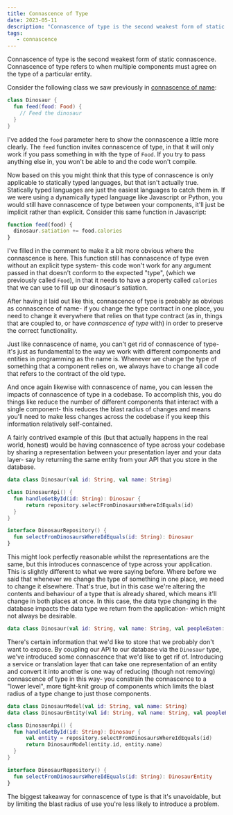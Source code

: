 ```yaml
---
title: Connascence of Type
date: 2023-05-11
description: "Connascence of type is the second weakest form of static connascence. Connascence of type refers to when multiple components must agree on the type of a particular entity."
tags:
   - connascence
---
```


Connascence of type is the second weakest form of static connascence. Connascence of type refers to when multiple components must agree on the type of a particular entity.

Consider the following class we saw previously in [connascence of name](/posts/connascence-of-name):

```kotlin
class Dinosaur {
  fun feed(food: Food) {
    // Feed the dinosaur
  }
}
```

I've added the `food` parameter here to show the connascence a little more clearly. The `feed` function invites connascence of type, in that it will only work if you pass something in with the type of `Food`. If you try to pass anything else in, you won't be able to and the code won't compile. 

Now based on this you might think that this type of connascence is only applicable to statically typed languages, but that isn't actually true. Statically typed languages are just the easiest languages to catch them in. If we were using a dynamically typed language like Javascript or Python, you would still have connascence of type between your components, it'll just be implicit rather than explicit. Consider this same function in Javascript:

```javascript
function feed(food) {
  dinosaur.satiation += food.calories
}
```

I've filled in the comment to make it a bit more obvious where the connascence is here. This function still has connascence of type even without an explicit type system- this code won't work for any argument passed in that doesn't conform to the expected "type", (which we previously called `Food`), in that it needs to have a property called `calories` that we can use to fill up our dinosaur's satiation. 

After having it laid out like this, connascence of type is probably as obvious as connascence of name- if you change the type contract in one place, you need to change it everywhere that relies on that type contract (as in, things that are coupled to, or have _connascence of type_ with) in order to preserve the correct functionality. 

Just like connascence of name, you can't get rid of connascence of type- it's just as fundamental to the way we work with different components and entities in programming as the name is. Whenever we change the type of something that a component relies on, we always have to change all code that refers to the contract of the old type.

And once again likewise with connascence of name, you can lessen the impacts of connascence of type in a codebase. To accomplish this, you do things like reduce the number of different components that interact with a single component- this reduces the blast radius of changes and means you'll need to make less changes across the codebase if you keep this information relatively self-contained. 

A fairly contrived example of this (but that actually happens in the real world, honest) would be having connascence of type across your codebase by sharing a representation between your presentation layer and your data layer- say by returning the same entity from your API that you store in the database. 

```kotlin
data class Dinosaur(val id: String, val name: String)

class DinosaurApi() {
  fun handleGetById(id: String): Dinosaur {
      return repository.selectFromDinosaursWhereIdEquals(id)
  }
}

interface DinosaurRepository() {
  fun selectFromDinosaursWhereIdEquals(id: String): Dinosaur
}
```

This might look perfectly reasonable whilst the representations are the same, but this introduces connascence of type across your application. This is slightly different to what we were saying before. Where before we said that whenever we change the type of something in one place, we need to change it elsewhere. That's true, but in this case we're altering the contents and behaviour of a type that is already shared, which means it'll change in both places at once. In this case, the data type changing in the database impacts the data type we return from the application- which might not always be desirable. 

```kotlin
data class Dinosaur(val id: String, val name: String, val peopleEaten: Int)
```

There's certain information that we'd like to store that we probably don't want to expose. By coupling our API to our database via the `Dinosaur` type, we've introduced some connascence that we'd like to get rif of. Introducing a service or translation layer that can take one representation of an entity and convert it into another is one way of reducing (though not removing) connascence of type in this way- you constrain the connascence to a "lower level", more tight-knit group of components which limits the blast radius of a type change to just those components. 

```kotlin
data class DinosaurModel(val id: String, val name: String)
data class DinosaurEntity(val id: String, val name: String, val peopleEaten: Int)

class DinosaurApi() {
  fun handleGetById(id: String): Dinosaur {
      val entity = repository.selectFromDinosaursWhereIdEquals(id)
      return DinosaurModel(entity.id, entity.name)
  }
}

interface DinosaurRepository() {
  fun selectFromDinosaursWhereIdEquals(id: String): DinosaurEntity
}
```

The biggest takeaway for connascence of type is that it's unavoidable, but by limiting the blast radius of use you're less likely to introduce a problem. 
